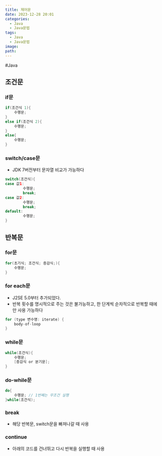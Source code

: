 ```yaml
---
title: 제어문
date: 2023-12-28 20:01
categories:
  - Java
  - Java문법
tags:
  - Java
  - Java문법
image: 
path:
---
```

#Java 

## 조건문

### if문

```java
if(조건식 1){
	수행문;
}
else if(조건식 2){
	수행문;
}
else{
	수행문;
}
```

### switch/case문
- JDK 7버전부터 문자열 비교가 가능하다

```java
switch(조건식){
case 값1:
		수행문;
		break;
case 값2:
		수행문;
		break;
default:
		수행문;
}
```

## 반복문

### for문

```java
for(초기식; 조건식; 증감식;){
	수행문;
}
```

### for each문
+ J2SE 5.0부터 추가되었다.
+ 반복 횟수를 명시적으로 주는 것은 불가능하고, 한 단계씩 순차적으로 반복할 때에만 사용 가능하다
```java
for (type 변수명: iterate) {
    body-of-loop
}
```


### while문

```java
while(조건식){
	수행문;
	[증감식 or 분기문];
}
```

### do-while문

```java
do{
	수행문; // 1번째는 무조건 실행
}while(조건식);
```

### break

- 해당 반복문, switch문을 빠져나갈 때 사용

### continue

- 아래의 코드를 건너뛰고 다시 반복을 실행할 때 사용